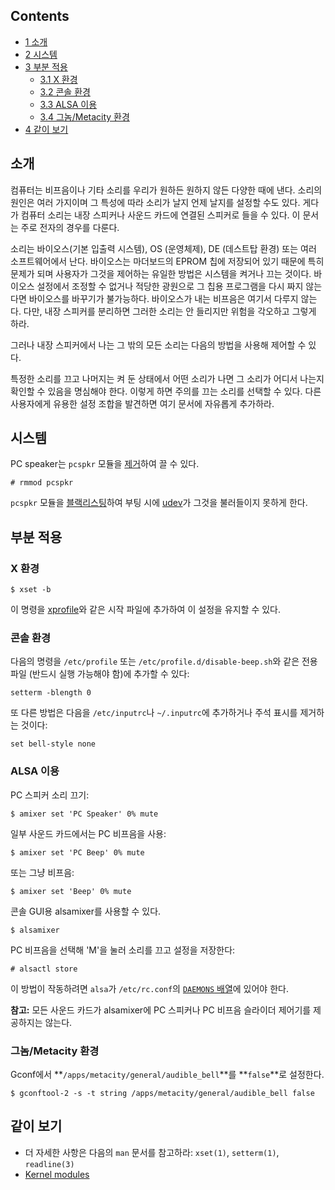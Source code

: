 ## Contents

*   [1 소개](#.EC.86.8C.EA.B0.9C)
*   [2 시스템](#.EC.8B.9C.EC.8A.A4.ED.85.9C)
*   [3 부분 적용](#.EB.B6.80.EB.B6.84_.EC.A0.81.EC.9A.A9)
    *   [3.1 X 환경](#X_.ED.99.98.EA.B2.BD)
    *   [3.2 콘솔 환경](#.EC.BD.98.EC.86.94_.ED.99.98.EA.B2.BD)
    *   [3.3 ALSA 이용](#ALSA_.EC.9D.B4.EC.9A.A9)
    *   [3.4 그놈/Metacity 환경](#.EA.B7.B8.EB.86.88.2FMetacity_.ED.99.98.EA.B2.BD)
*   [4 같이 보기](#.EA.B0.99.EC.9D.B4_.EB.B3.B4.EA.B8.B0)

## 소개

컴퓨터는 비프음이나 기타 소리를 우리가 원하든 원하지 않든 다양한 때에 낸다. 소리의 원인은 여러 가지이며 그 특성에 따라 소리가 날지 언제 날지를 설정할 수도 있다. 게다가 컴퓨터 소리는 내장 스피커나 사운드 카드에 연결된 스피커로 들을 수 있다. 이 문서는 주로 전자의 경우를 다룬다.

소리는 바이오스(기본 입출력 시스템), OS (운영체제), DE (데스트탑 환경) 또는 여러 소프트웨어에서 난다. 바이오스는 마더보드의 EPROM 칩에 저장되어 있기 때문에 특히 문제가 되며 사용자가 그것을 제어하는 유일한 방법은 시스템을 켜거나 끄는 것이다. 바이오스 설정에서 조정할 수 없거나 적당한 광원으로 그 칩용 프로그램을 다시 짜지 않는다면 바이오스를 바꾸기가 불가능하다. 바이오스가 내는 비프음은 여기서 다루지 않는다. 다만, 내장 스피커를 분리하면 그러한 소리는 안 들리지만 위험을 각오하고 그렇게 하라.

그러나 내장 스피커에서 나는 그 밖의 모든 소리는 다음의 방법을 사용해 제어할 수 있다.

특정한 소리를 끄고 나머지는 켜 둔 상태에서 어떤 소리가 나면 그 소리가 어디서 나는지 확인할 수 있음을 명심해야 한다. 이렇게 하면 주의를 끄는 소리를 선택할 수 있다. 다른 사용자에게 유용한 설정 조합을 발견하면 여기 문서에 자유롭게 추가하라.

## 시스템

PC speaker는 `pcspkr` 모듈을 [제거](/index.php/Kernel_modules#Removal "Kernel modules")하여 끌 수 있다.

```
# rmmod pcspkr

```

`pcspkr` 모듈을 [블랙리스팅](/index.php/Kernel_modules#Blacklisting "Kernel modules")하여 부팅 시에 [udev](/index.php/Udev "Udev")가 그것을 불러들이지 못하게 한다.

## 부분 적용

### X 환경

```
$ xset -b

```

이 명령을 [xprofile](/index.php/Xprofile "Xprofile")와 같은 시작 파일에 추가하여 이 설정을 유지할 수 있다.

### 콘솔 환경

다음의 명령을 `/etc/profile` 또는 `/etc/profile.d/disable-beep.sh`와 같은 전용 파일 (반드시 실행 가능해야 함)에 추가할 수 있다:

```
setterm -blength 0

```

또 다른 방법은 다음을 `/etc/inputrc`나 `~/.inputrc`에 추가하거나 주석 표시를 제거하는 것이다:

```
set bell-style none

```

### ALSA 이용

PC 스피커 소리 끄기:

```
$ amixer set 'PC Speaker' 0% mute

```

일부 사운드 카드에서는 PC 비프음을 사용:

```
$ amixer set 'PC Beep' 0% mute

```

또는 그냥 비프음:

```
$ amixer set 'Beep' 0% mute

```

콘솔 GUI용 alsamixer를 사용할 수 있다.

```
$ alsamixer

```

PC 비프음을 선택해 'M'을 눌러 소리를 끄고 설정을 저장한다:

```
# alsactl store

```

이 방법이 작동하려면 `alsa`가 `/etc/rc.conf`의 [`DAEMONS` 배열](/index.php/Rc.conf#Daemons "Rc.conf")에 있어야 한다.

**참고:** 모든 사운드 카드가 alsamixer에 PC 스피커나 PC 비프음 슬라이더 제어기를 제공하지는 않는다.

### 그놈/Metacity 환경

Gconf에서 **`/apps/metacity/general/audible_bell`**를 **`false`**로 설정한다.

```
$ gconftool-2 -s -t string /apps/metacity/general/audible_bell false

```

## 같이 보기

*   더 자세한 사항은 다음의 `man` 문서를 참고하라: `xset(1)`, `setterm(1)`, `readline(3)`
*   [Kernel modules](/index.php/Kernel_modules "Kernel modules")